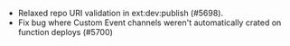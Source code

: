 - Relaxed repo URI validation in ext:dev:publish (#5698).
- Fix bug where Custom Event channels weren't automatically crated on function deploys (#5700)
